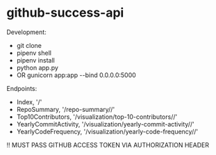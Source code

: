 # github-success-api

Development:
* git clone
* pipenv shell
* pipenv install
* python app.py
* OR gunicorn app:app --bind 0.0.0.0:5000

Endpoints:
* Index, '/'
* RepoSummary, '/repo-summary/<owner>/<repo>'
* Top10Contributors, '/visualization/top-10-contributors/<owner>/<repo>'
* YearlyCommitActivity, '/visualization/yearly-commit-activity/<owner>/<repo>'
* YearlyCodeFrequency, '/visualization/yearly-code-frequency/<owner>/<repo>'

!! MUST PASS GITHUB ACCESS TOKEN VIA AUTHORIZATION HEADER